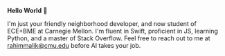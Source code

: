**Hello World** 👋

I'm just your friendly neighborhood developer, and now student of ECE+BME at Carnegie Mellon. I'm fluent in Swift, proficient in JS, learning Python, and a master of Stack Overflow. Feel free to reach out to me at [rahimmalik@cmu.edu](mailto:rahimmalik@cmu.edu) before AI takes your job.
